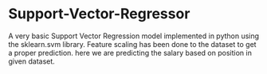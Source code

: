 # Support-Vector-Regressor

A very basic Support Vector Regression model implemented in python using the sklearn.svm library. Feature scaling has been done to the dataset to get a proper prediction.
here we are predicting the salary based on position in given dataset.

